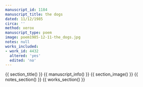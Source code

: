```yaml
---
manuscript_id: 1184
manuscript_title: the dogs
dated: 11/12/1985
circa: ''
method: xerox
manuscript_type: poem
image: poem1985-12-11-the_dogs.jpg
notes: null
works_included:
- work_id: 4432
  altered: 'yes'
  edited: 'no'
---
```


{{ section_title() }}
{{ manuscript_info() }}
{{ section_image() }}
{{ notes_section() }}
{{ works_section() }}
